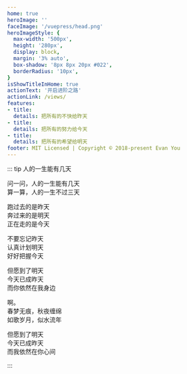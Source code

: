 ```yaml
---
home: true
heroImage: ''
faceImage: '/vuepress/head.png'
heroImageStyle: {
  max-width: '500px',
  height: '280px',
  display: block,
  margin: '3% auto',
  box-shadow: '8px 8px 20px #022',
  borderRadius: '10px',
}
isShowTitleInHome: true
actionText: '开启进阶之路'
actionLink: /views/
features:
- title: 
  details: 把所有的不快给昨天
- title: 
  details: 把所有的努力给今天
- title: 
  details: 把所有的希望给明天
footer: MIT Licensed | Copyright © 2018-present Evan You
---
```


[//]: # (<Clock/>)

::: tip 人的一生能有几天

问一问，人的一生能有几天 <br/>
算一算，人的一生不过三天 <br/>

跑过去的是昨天 <br/>
奔过来的是明天 <br/>
正在走的是今天 <br/>

不要忘记昨天 <br/>
认真计划明天 <br/>
好好把握今天 <br/>

但愿到了明天 <br/>
今天已成昨天 <br/>
而你依然在我身边 <br/>

啊。<br/>
春梦无痕，秋夜缠绵 <br/>
如歌岁月，似水流年 <br/>

但愿到了明天 <br/>
今天已成昨天 <br/>
而我依然在你心间  

:::

<!-- <CanvasNest color='0,23,255' zIndex='-2'></CanvasNest> -->

<script>
export default {
  data() {
    return {}
  },
  mounted() {
    this.setRandomHeroImage();
  },
  methods: {
    setRandomHeroImage() {
      const images = [
        '/vuepress/index-read.gif',
        '/vuepress/index-snoopy-1.gif',
        '/vuepress/index-snoopy-2.jpeg',
        '/vuepress/index-snoopy-3.gif',
        '/vuepress/index-snoopy-4.gif',
        '/vuepress/index-snoopy-5.gif',
        '/vuepress/index-snoopy-6.gif',
        '/vuepress/index-snoopy-7.gif',
        '/vuepress/index-snoopy-8.gif'
      ]
      const selectedImage = images[Math.floor(Math.random() * images.length)] + '?v=' + Date.now()

      // 找到 hero 容器
      const heroContainer = document.querySelector('.home .hero')
      if (!heroContainer) return

      // 查找已有的 <img>
      let heroImageElement = heroContainer.querySelector('img')

      // 如果 frontmatter heroImage 为空时页面不会渲染 <img>，此处动态创建
      if (!heroImageElement) {
        heroImageElement = document.createElement('img')
        heroImageElement.className = 'heroImage'
        heroContainer.insertBefore(heroImageElement, heroContainer.firstChild)
      }

      // 应用 frontmatter 的样式到动态图片
      const styleObj = (this.$page && this.$page.frontmatter && this.$page.frontmatter.heroImageStyle) || {}
      Object.keys(styleObj || {}).forEach(key => {
        const value = styleObj[key]
        try {
          if (key in heroImageElement.style) {
            heroImageElement.style[key] = value
          } else {
            heroImageElement.style.setProperty(key, value)
          }
        } catch (e) {}
      })

      heroImageElement.src = selectedImage
      heroImageElement.alt = 'hero'
    }
  }
}
</script>

<style lang="stylus">
.home .content__default:not(.custom) {
  max-width: 100% !important;
  margin: 0  !important;
  padding: 0 !important;
}
.home .hero h1 {
    display: none;
}
.home .hero img {
   transform: scale(0.8,0.8) !important;
   transition: all 1s!important;
}
.home .hero img:hover {
   transform: scale(0.9,0.9) !important;
   transition:all 2s !important;
}
.home .features {
    text-align: center;
}
.home .feature p {
    color: #476582 !important;
}
.home .hero .description {
    color: #476582 !important;
}
.wrap {
    display: flex;
    justify-content: center;
    align-items: center;
    width: 100%;
    height: 200px;
    min-height: 10vh;
    position: fixed;
    top: -114%;
    left: -1%;
    background: url(https://img.shields.io/github/stars/zpj80231/znote?style=social) right,url(https://img.shields.io/github/forks/zpj80231/znote?style=social) right;
    background-repeat: no-repeat, no-repeat;
    background-position-y: 20%, 20%;
    background-position-x: 86%, 98%;
}

@media screen and (max-width: 780px) and (min-width: 541px){
  .wrap {
    top:-133%;
    background: none;
  }
  .clock {
    max-width: 230px !important;
    max-height: 230px !important;
    margin-top: 65% !important;
  }
  .home .hero img {
    /*max-width: 520px !important;*/
  }
}

@media screen and (max-width: 540px) and (min-width: 481px){
  .wrap {
    background: none;
  }
  .clock {
    max-width: 200px !important;
    max-height: 200px !important;
    margin-top: -10% !important;
  }
  .home .hero img {
    /*margin: 24% auto -6% auto !important;*/
    max-width: 380px !important;
  }
}

@media screen and (max-width: 480px) and (min-width: 0px){
  .wrap {
    top:-103%;
    transform: scale(0.68,0.58);
    background: none;
  }
  .home .hero img {    
    /*margin: 24% auto -6% auto !important;*/
  }
  .home .feature {
    width: 100%;
    text-align: center;
    color: rgb(71, 101, 130) !important;
    padding: 5px !important;
    margin: -12px;
    margin-left: 0px;
  }
  .clock {
    background: rgba(0, 0, 0, 0) none repeat scroll !important;
    background-image: none !important;
  }
}
.clock {
  width: 300px !important;
  height: 300px !important;
  margin-top: 12%;
  transition: all 2s;
}
.clock:hover {
  transform: scale(0.55) !important;
  transition: all 2s;
}
/*
.wrap {
  transition: all 2s;
}
.wrap:hover {
  transform: scale(1.05) !important;
  transition: all 2s;
}
*/

</style>

